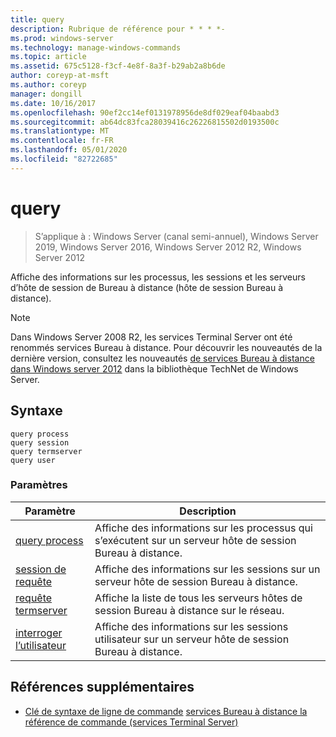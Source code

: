 ```yaml
---
title: query
description: Rubrique de référence pour * * * *-
ms.prod: windows-server
ms.technology: manage-windows-commands
ms.topic: article
ms.assetid: 675c5128-f3cf-4e8f-8a3f-b29ab2a8b6de
author: coreyp-at-msft
ms.author: coreyp
manager: dongill
ms.date: 10/16/2017
ms.openlocfilehash: 90ef2cc14ef0131978956de8df029eaf04baabd3
ms.sourcegitcommit: ab64dc83fca28039416c26226815502d0193500c
ms.translationtype: MT
ms.contentlocale: fr-FR
ms.lasthandoff: 05/01/2020
ms.locfileid: "82722685"
---
```

# <a name="query"></a>query

> S’applique à : Windows Server (canal semi-annuel), Windows Server 2019, Windows Server 2016, Windows Server 2012 R2, Windows Server 2012

Affiche des informations sur les processus, les sessions et les serveurs d’hôte de session de Bureau à distance (hôte de session Bureau à distance).

> [!NOTE]
> Dans Windows Server 2008 R2, les services Terminal Server ont été renommés services Bureau à distance. Pour découvrir les nouveautés de la dernière version, consultez les nouveautés [de services Bureau à distance dans Windows server 2012](https://technet.microsoft.com/library/hh831527) dans la bibliothèque TechNet de Windows Server.

## <a name="syntax"></a>Syntaxe
```
query process
query session
query termserver
query user
```

### <a name="parameters"></a>Paramètres
|Paramètre|Description|
|-------|--------|
|[query process](query-process.md)|Affiche des informations sur les processus qui s’exécutent sur un serveur hôte de session Bureau à distance.|
|[session de requête](query-session.md)|Affiche des informations sur les sessions sur un serveur hôte de session Bureau à distance.|
|[requête termserver](query-termserver.md)|Affiche la liste de tous les serveurs hôtes de session Bureau à distance sur le réseau.|
|[interroger l’utilisateur](query-user.md)|Affiche des informations sur les sessions utilisateur sur un serveur hôte de session Bureau à distance.|

## <a name="additional-references"></a>Références supplémentaires
- [Clé de syntaxe de ligne de commande](command-line-syntax-key.md)
[services Bureau à distance la référence de commande (services Terminal Server)](remote-desktop-services-terminal-services-command-reference.md)

